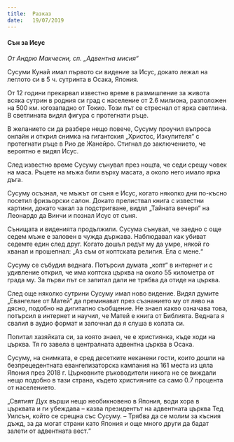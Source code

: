 ```yaml
---
title:  Разказ
date:   19/07/2019
---
```


#### Сън за Исус

_От Андрю Макчесни, сп. „Адвентна мисия“_

Сусуми Кунай имал първото си видение за Исус, докато лежал на леглото си в 5 ч. сутринта в Осака, Япония.

От 12 години прекарвал известно време в размишление за живота всяка сутрин в родния си град с население от 2.6 милиона, разположен на 500 км. югозападно от Токио. Този път се стреснал от ярка светлина. В светлината видял фигура с протегнати ръце.

В желанието си да разбере нещо повече, Сусуму проучил въпроса онлайн и открил снимка на гигантския „Христос, Изкупителя“ с протегнати ръце в Рио де Жанейро. Стигнал до заключението, че вероятно е видял Исус.

След известно време Сусуму сънувал през нощта, че седи срещу човек на маса. Ръцете на мъжа били върху масата, а около него имало ярка дъга.

Сусуму осъзнал, че мъжът от съня е Исус, когато няколко дни по-късно посетил фризьорски салон. Докато прелиствал книга с известни картини, докато чакал за подстригване, видял „Тайната вечеря“ на Леонардо да Винчи и познал Исус от съня.

Сънищата и виденията продължили. Сусума сънувал, че заедно с още седем мъже е заловен в чужда държава. Наблюдавал как убиват седемте един след друг. Когато дошъл редът му да умре, някой го хванал и прошепнал: „Аз съм от коптската религия. Ела с мене.“

Сусуму се събудил веднага. Потърсил думата „копт“ в интернет и с удивление открил, че има коптска църква на около 55 километра от града му. За първи път се запитал дали не трябва да отиде на църква.

След още няколко сутрини Сусуму имал ново видение. Видял думите „Евангелие от Матей“ да преминават през съзнанието му от ляво на дясно, подобно на дигитално съобщение. Не знаел какво означава това, потърсил в интернет и научил, че Матей е книга от Библията. Веднага я свалил в аудио формат и започнал да я слуша в колата си.

Попитал хазяйката си, за която знаел, че е християнка, къде ходи на църква. Тя го завела в централната адвентна църква в Осака.

Сусуму, на снимката, е сред десетките неканени гости, които дошли на безпрецедентната евангелизаторска кампания на 161 места из цяла Япония през 2018 г. Църковните ръководители никога не се виждали нещо подобно в тази страна, където християните са само 0.7 процента от населението.

„Святият Дух върши нещо необикновено в Япония, води хора в църквата и ги убеждава – казва президентът на адвентната църква Тед Уилсън, който се срещна със Сусуму. – Трябва да се молим за късния дъжд, за да могат страни като Япония и още много други да бадат залети от адвентната вест.“